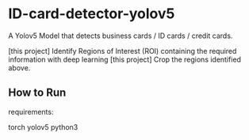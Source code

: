 # ID-card-detector-yolov5
A Yolov5 Model that detects business cards / ID cards / credit cards.

[this project] Identify Regions of Interest (ROI) containing the required information with deep learning
[this project] Crop the regions identified above.

## How to Run

requirements:

torch
yolov5
python3

